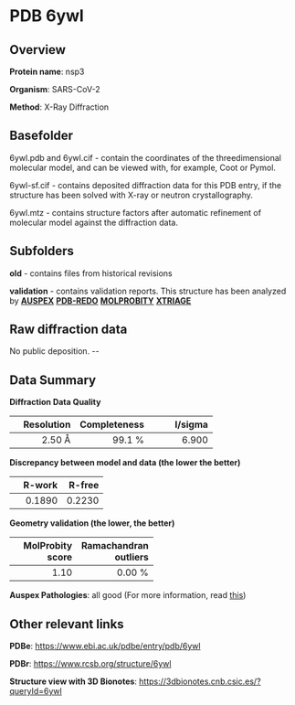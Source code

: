 # PDB 6ywl

## Overview

**Protein name**: nsp3

**Organism**: SARS-CoV-2

**Method**: X-Ray Diffraction

## Basefolder

6ywl.pdb and 6ywl.cif - contain the coordinates of the threedimensional molecular model, and can be viewed with, for example, Coot or Pymol.

6ywl-sf.cif - contains deposited diffraction data for this PDB entry, if the structure has been solved with X-ray or neutron crystallography.

6ywl.mtz - contains structure factors after automatic refinement of molecular model against the diffraction data.

## Subfolders



**old** - contains files from historical revisions

**validation** - contains validation reports. This structure has been analyzed by [**AUSPEX**](https://github.com/thorn-lab/coronavirus_structural_task_force/tree/master/pdb/nsp3/SARS-CoV-2/6ywl/validation/auspex) [**PDB-REDO**](https://github.com/thorn-lab/coronavirus_structural_task_force/tree/master/pdb/nsp3/SARS-CoV-2/6ywl/validation/pdb-redo) [**MOLPROBITY**](https://github.com/thorn-lab/coronavirus_structural_task_force/tree/master/pdb/nsp3/SARS-CoV-2/6ywl/validation/molprobity) [**XTRIAGE**](https://github.com/thorn-lab/coronavirus_structural_task_force/blob/master/pdb/nsp3/SARS-CoV-2/6ywl/validation/Xtriage_output.log) 

## Raw diffraction data

No public deposition. --<br> 

## Data Summary
**Diffraction Data Quality**

|   | Resolution | Completeness| I/sigma |
|---|-------------:|----------------:|--------------:|
|   |2.50 Å|99.1  %|<img width=50/>6.900|

**Discrepancy between model and data (the lower the better)**

|   | **R-work**| **R-free**   
|---|-------------:|----------------:|           
||  0.1890|  0.2230|

**Geometry validation (the lower, the better)**

|   |**MolProbity<br>score**| **Ramachandran<br>outliers** 
|---|-------------:|----------------:|
||  1.10|  0.00 %|

**Auspex Pathologies**: all good (For more information, read [this](https://github.com/thorn-lab/coronavirus_structural_task_force/blob/master/pdb/nsp3/SARS-CoV-2/6ywl/validation/auspex/6ywl_auspex_comments.txt))

 



## Other relevant links 
**PDBe**:  https://www.ebi.ac.uk/pdbe/entry/pdb/6ywl
 
**PDBr**: https://www.rcsb.org/structure/6ywl 

**Structure view with 3D Bionotes**: https://3dbionotes.cnb.csic.es/?queryId=6ywl

